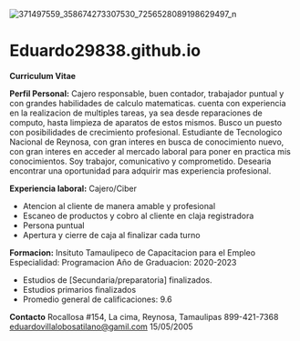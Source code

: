 
![371497559_358674273307530_7256528089198629497_n](https://github.com/Eduardo29838/Eduardo29838.github.io/assets/146032179/49d1747c-00ed-4e2a-96ca-f9c525f8312d)
# Eduardo29838.github.io
**Curriculum Vitae** 

**Perfil Personal:**
Cajero responsable, buen contador, trabajador puntual y con grandes habilidades de calculo matematicas. cuenta con experiencia en la realizacion de multiples tareas, ya sea desde reparaciones de computo, hasta limpieza de aparatos de estos mismos. Busco un puesto con posibilidades de crecimiento profesional. Estudiante de Tecnologico Nacional de Reynosa, con gran interes en busca de conocimiento nuevo, con gran interes en acceder al mercado laboral para poner en practica mis conocimientos. Soy trabajor, comunicativo y comprometido. Desearia encontrar una oportunidad para adquirir mas experiencia profesional.

**Experiencia laboral:**
Cajero/Ciber
- Atencion al cliente de manera amable y profesional
- Escaneo de productos y cobro al cliente en claja registradora
- Persona puntual
- Apertura y cierre de caja al finalizar cada turno

**Formacion:**
Insituto Tamaulipeco de Capacitacion para el Empleo
Especialidad: Programacion
Año de Graduacion: 2020-2023
 - Estudios de [Secundaria/preparatoria] finalizados.
 - Estudios primarios finalizados
 - Promedio general de calificaciones: 9.6

**Contacto**
Rocallosa #154, La cima, Reynosa, Tamaulipas
899-421-7368
eduardovillalobosatilano@gamil.com
15/05/2005
